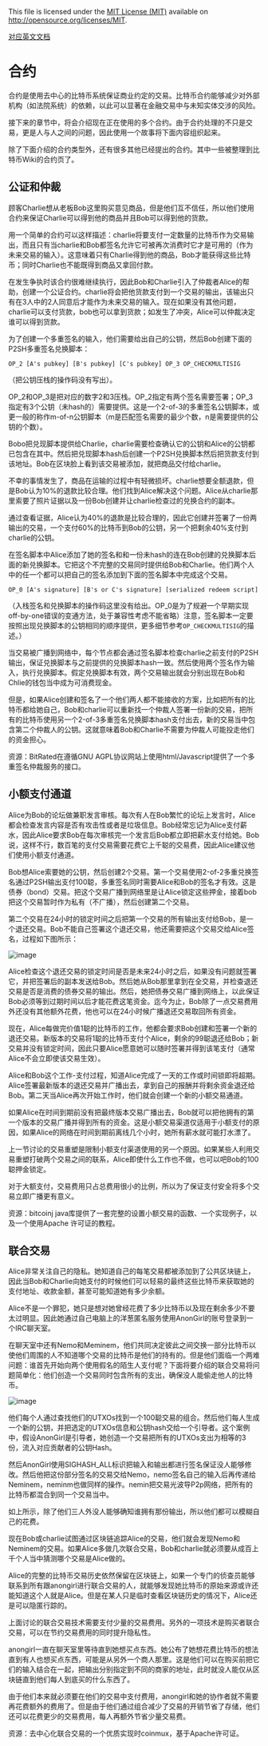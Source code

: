 This file is licensed under the [MIT License (MIT)](http://opensource.org/licenses/MIT) available on http://opensource.org/licenses/MIT.

[对应英文文档](https://github.com/bitcoin-dot-org/bitcoin.org/blob/master/_includes/devdoc/guide_contracts.md)

# 合约
合约是使用去中心的比特币系统保证商业约定的交易。比特币合约能够减少对外部机构（如法院系统）的依赖，以此可以显著在金融交易中与未知实体交涉的风险。

接下来的章节中，将会介绍现在正在使用的多个合约。由于合约处理的不只是交易，更是人与人之间的问题，因此使用一个故事将下面内容组织起来。

除了下面介绍的合约类型外，还有很多其他已经提出的合约。其中一些被整理到比特币Wiki的合约页了。

## 公证和仲裁
顾客Charlie想从老板Bob这里购买意见商品，但是他们互不信任，所以他们使用合约来保证Charlie可以得到他的商品并且Bob可以得到他的货款。

用一个简单的合约可以这样描述：charlie将要支付一定数量的比特币作为交易输出，而且只有当charlie和Bob都签名允许它可被再次消费时它才是可用的（作为未来交易的输入）。这意味着只有Charlie得到他的商品，Bob才能获得这些比特币；同时Charlie也不能既得到商品又拿回付款。

在发生争执时该合约很难继续执行，因此Bob和Charlie引入了仲裁者Alice的帮助，创建一个公证合约。charlie将会把他货款支付到一个交易的输出，该输出只有在3人中的2人同意后才能作为未来交易的输入。现在如果没有其他问题，charlie可以支付货款，bob也可以拿到货款；如发生了冲突，Alice可以仲裁决定谁可以得到货款。

为了创建一个多重签名的输入，他们需要给出自己的公钥，然后Bob创建下面的P2SH多重签名兑换脚本：
```
OP_2 [A's pubkey] [B's pubkey] [C's pubkey] OP_3 OP_CHECKMULTISIG
```
（把公钥压栈的操作码没有写出）。

OP\_2和OP\_3是把对应的数字2和3压栈。OP\_2指定有两个签名需要签署；OP\_3指定有3个公钥（未hash的）需要提供。这是一个2-of-3的多重签名公钥脚本，或更一般的称作m-of-n公钥脚本（m是匹配签名需要的最少个数，n是需要提供的公钥的个数）。

Bobo把兑现脚本提供给Charlie，charlie需要检查确认它的公钥和Alice的公钥都已包含在其中。然后把兑现脚本hash后创建一个P2SH兑换脚本然后把货款支付到该地址。Bob在区块脸上看到该交易被添加，就把商品交付给charlie。

不幸的事情发生了，商品在运输的过程中有轻微损坏。charlie想要全额退款，但是Bob认为10%的退款比较合理。他们找到Alice解决这个问题。Alice从charlie那里索要了照片证据以及一份Bob创建并让charlie检查过的兑换合约的副本。

通过查看证据，Alice认为40%的退款是比较合理的，因此它创建并签署了一份两输出的交易，一个支付60%的比特币到Bob的公钥，另一个把剩余40%支付到charlie的公钥。

在签名脚本中Alice添加了她的签名和和一份未hash的连在Bob创建的兑换脚本后面的新兑换脚本。它把这个不完整的交易同时提供给Bob和Charlie。他们两个人中的任一个都可以把自己的签名添加到下面的签名脚本中完成这个交易。
```
OP_0 [A's signature] [B's or C's signature] [serialized redeem script]
```
（入栈签名和兑换脚本的操作码这里没有给出。OP\_0是为了规避一个早期实现off-by-one错误的变通方法，处于兼容性考虑不能省略）注意，签名脚本一定要按照出现兑换脚本的公钥相同的顺序提供，更多细节参考`OP_CHECKMULTISIG`的描述。）

当交易被广播到网络中，每个节点都会通过签名脚本检查charlie之前支付的P2SH输出，保证兑换脚本与之前提供的兑换脚本hash一致。然后使用两个签名作为输入，执行兑换脚本。假定兑换脚本有效，两个交易输出就会分别出现在Bob和Chlie的钱包当中成为可消费现金。

但是，如果Alice创建和签名了一个他们两人都不能接收的方案，比如把所有的比特币都给她自己，Bob和charlie可以重新找一个仲裁人签署一份新的交易，把所有的比特币使用另一个2-of-3多重签名兑换脚本hash支付出去，新的交易当中包含第二个仲裁人的公钥。这就意味着Bob和Charlie不需要为仲裁人可能投走他们的资金担心。

资源：BitRated在遵循GNU AGPL协议网站上使用html/Javascript提供了一个多重签名仲裁服务的接口。

## 小额支付通道
Alice为Bob的论坛做兼职发言审核。每次有人在Bob繁忙的论坛上发言时，Alice都会检查发言内容是否有攻击性或者是垃圾信息。Bob经常忘记为Alice支付薪水，因此Alice要求Bob在每次审核完一个发言后Bob都立即把薪水支付给她。Bob说，这样不行，数百笔的支付交易需要花费它上千聪的交易费，因此Alice建议他们使用小额支付通道。

Bob想Alice索要她的公钥，然后创建2个交易。第一个交易使用2-of-2多重兑换签名通过P2SH输出支付100聪，多重签名同时需要Alice和Bob的签名才有效。这是债券（bond）交易。把这个交易广播到网络里是让Alice锁定这些押金，接着bob把这个交易暂时作为私有（不广播），然后创建第二个交易。

第二个交易在24小时的锁定时间之后把第一个交易的所有输出支付给Bob，是一个退还交易。Bob不能自己签署这个退还交易，他还需要把这个交易交给Alice签名，过程如下图所示：

![image](http://note.youdao.com/yws/public/resource/580887bc0d4654b83202bc1e47db9af9/xmlnote/5B0182C8DF1841BFA078865B36A4F52D/117530)

Alice检查这个退还交易的锁定时间是否是未来24小时之后，如果没有问题就签署它，并把签署后的副本发送给Bob。然后她从Bob那里拿到在全交易，并检查退还交易是否是消费的债券交易的输出。然后，她把债券交易广播到网络上，以此保证Bob必须等到过期时间以后才能花费这笔资金。迄今为止，Bob除了一点交易费用外还没有其他额外花费，他也可以在24小时候广播退还交易取回所有资金。

现在，Alice每做完价值1聪的比特币的工作，他都会要求Bob创建和签署一个新的退还交易。新版本的交易将1聪的比特币支付个Alice，剩余的99聪退还给Bob；新交易并没有锁定时间，因此只要Alice愿意她可以随时签署并得到该笔支付（通常Alice不会立即使该交易生效）。

Alice和Bob这个工作-支付过程，知道Alice完成了一天的工作或时间锁即将超期。Alice签署最新版本的退还交易并广播出去，拿到自己的报酬并将剩余资金退还给Bob。第二天当Alice再次开始工作时，他们就会创建一个新的小额交易通道。

如果Alice在时间到期前没有把最终版本交易广播出去，Bob就可以把他拥有的第一个版本的交易广播并得到所有的资金。这是小额交易渠道仅适用于小额支付的原因，如果Alice的网络在时间到期前离线几个小时，她所有薪水就可能打水漂了。

上一节讨论的交易重塑是限制小额支付渠道使用的另一个原因。如果某些人利用交易重塑打破两个交易之间的联系，Alice即使什么工作也不做，也可以吧Bob的100聪押金锁定。

对于大额支付，交易费用只占总费用很小的比例，所以为了保证支付安全将多个交易立即广播更有意义。

资源：bitcoinj java库提供了一套完整的设置小额交易的函数、一个实现例子，以及一个使用Apache 许可证的教程。

## 联合交易
Alice非常关注自己的隐私。她知道自己的每笔交易都被添加到了公共区块链上，因此当Bob和Charlie向她支付的时候他们可以轻易的最终这些比特币来获取她的支付地址、收款金额，甚至可能知道她有多少余额。

Alice不是一个罪犯，她只是想对她曾经花费了多少比特币以及现在剩余多少不要太过明显。因此她通过自己电脑上的洋葱匿名服务使用AnonGirl的账号登录到一个IRC聊天室。

在聊天室中还有Nemo和Meminem，他们共同决定彼此之间交换一部分比特币以使他们周围的人不知道哪个交易的比特币是他们的持有的。但是他们面临一个两难问题：谁首先开始向两个使用假名的陌生人支付呢？下面将要介绍的联合交易将问题简单化：他们创造一个交易同时包含所有的支出，确保没人能偷走他人的比特币。

![image](http://note.youdao.com/yws/public/resource/580887bc0d4654b83202bc1e47db9af9/xmlnote/5EEC2C2A92B24CC498AE0D6072C6A3E2/117635)

他们每个人通过查找他们的UTXOs找到一个100聪交易的组合。然后他们每人生成一个新的公钥，并把选定的UTXOs信息和公钥hash交给一个引导者。这个案例中，假设AnonGirl是引导者，她创造一个交易把所有的UTXOs支出为相等的3份，流入对应贡献者的公钥Hash。

然后AnonGirl使用SIGHASH_ALL标识把输入和输出都进行签名保证没人能够修改。然后他把这份部分签名的交易交给Nemo，nemo签名自己的输入后再传递给Neminem，neminm也做同样的操作。nemin把交易光波导P2p网络，把所有的比特币都混合到同一个交易当中。

如上所示，除了他们三人外没人能够确知谁拥有那份输出，所以他们都可以模糊自己的花费。

现在Bob或charlie试图通过区块链追踪Alice的交易，他们就会发现Nemo和Neminem的交易。如果Alice多做几次联合交易，Bob和charlie就必须要从成百上千个人当中猜测哪个交易是Alice做的。

Alice的完整的比特币交易历史依然保留在区块链上，如果一个专门的侦查员能够联系到所有跟anongirl进行联合交易的人，就能够发现她比特币的原始来源或许还能知道这个人就是Alice。但是在某人只是临时查看区块链历史的情况下，Alice还是可以隐匿行踪的。

上面讨论的联合交易技术需要支付少量的交易费用。另外的一项技术是购买者联合交易，可以在节约交易费用的同时提升隐私性。

anongirl一直在聊天室里等待直到她想买点东西。她公布了她想花费比特币的想法直到有人也想买点东西，可能是从另外一个商人那里。这是他们可以在购买前把它们的输入结合在一起，把输出分别指定到不同的商家的地址，此时就没人能仅从区块链直到他们每人到底买的什么东西了。

由于他们本来就必须要在他们的交易中支付费用，anongirl和她的协作者就不需要再花费额外的费用了。但是由于他们通过组合减少了交易的开销节省了存储，他们还可以花费更少的交易费用，每人再额外节省少量交易费。


资源：去中心化联合交易的一个优质实现时coinmux，基于Apache许可证。
